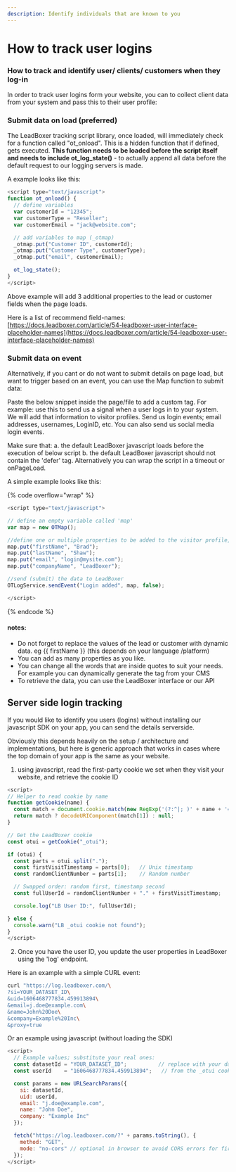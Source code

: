 ```yaml
---
description: Identify individuals that are known to you
---
```


# How to track user logins

### How to track and identify user/ clients/ customers when they log-in

In order to track user logins form your website, you can to collect client data from your system and pass this to their user profile:

### Submit data on load (preferred)

The LeadBoxer tracking script library, once loaded, will immediately check for a function called "ot\_onload". This is a hidden function that if defined, gets executed. **This function needs to be loaded before the script itself and needs to include ot\_log\_state()** - to actually append all data before the default request to our logging servers is made.&#x20;

A example looks like this:

```javascript
<script type="text/javascript"> 
function ot_onload() {
  // define variables
  var customerId = "12345";
  var customerType = "Reseller";
  var customerEmail = "jack@website.com";

  // add variables to map (_otmap)
  _otmap.put("Customer ID", customerId);  
  _otmap.put("Customer Type", customerType);
  _otmap.put("email", customerEmail);

  ot_log_state();
}
</script>
```

Above example will add 3 additional properties to the lead or customer fields when the page loads.

Here is a list of recommend field-names: [https://docs.leadboxer.com/article/54-leadboxer-user-interface-placeholder-names](https://docs.leadboxer.com/article/54-leadboxer-user-interface-placeholder-names)

### Submit data on event

Alternatively, if you cant or do not want to submit details on page load, but want to trigger based on an event, you can use the Map function to submit data:

Paste the below snippet inside the page/file to add a custom tag. For example: use this to send us a signal when a user logs in to your system. We will add that information to visitor profiles. Send us login events; email addresses, usernames, LoginID, etc. You can also send us social media login events.

Make sure that: a. the default LeadBoxer javascript loads before the execution of below script b. the default LeadBoxer javascript should not contain the 'defer' tag. Alternatively you can wrap the script in a timeout or onPageLoad.&#x20;

A simple example looks like this:

{% code overflow="wrap" %}
```javascript
<script type="text/javascript">

// define an empty variable called 'map' 
var map = new OTMap();

//define one or multiple properties to be added to the visitor profile, you need to replace the actual values with dynamic placeholders.
map.put("firstName", "Brad"); 
map.put("lastName", "Shaw"); 
map.put("email", "login@mysite.com"); 
map.put("companyName", "LeadBoxer"); 

//send (submit) the data to LeadBoxer 
OTLogService.sendEvent("Login added", map, false);

</script>
```
{% endcode %}

#### notes:

* Do not forget to replace the values of the lead or customer with dynamic data. eg \{{ firstName \}} (this depends on your language /platform)
* You can add as many properties as you like.
* You can change all the words that are inside quotes to suit your needs. For example you can dynamically generate the tag from your CMS
* To retrieve the data, you can use the LeadBoxer interface or our API

## Server side login tracking

If you would like to identify you users (logins) without installing our javascript SDK on your app, you can send the details serverside.

Obviously this depends heavily on the setup / architecture and implementations, but here is generic approach that works in cases where the top domain of your app is the same as your website.

1. using javascript, read the first-party cookie we set when they visit your website, and retrieve the cookie ID

```javascript
<script>
// Helper to read cookie by name
function getCookie(name) {
  const match = document.cookie.match(new RegExp('(?:^|; )' + name + '=([^;]*)'));
  return match ? decodeURIComponent(match[1]) : null;
}

// Get the LeadBoxer cookie
const otui = getCookie("_otui");

if (otui) {
  const parts = otui.split(".");
  const firstVisitTimestamp = parts[0];   // Unix timestamp
  const randomClientNumber = parts[1];    // Random number

  // Swapped order: random first, timestamp second
  const fullUserId = randomClientNumber + "." + firstVisitTimestamp;

  console.log("LB User ID:", fullUserId);

} else {
  console.warn("LB _otui cookie not found");
}
</script>
```

2. Once you have the user ID, you update the user properties in LeadBoxer using the 'log' endpoint.

Here is an example with a simple CURL event:

```bash
curl "https://log.leadboxer.com/\
?si=YOUR_DATASET_ID\
&uid=1606468777834.459913894\
&email=j.doe@example.com\
&name=John%20Doe\
&company=Example%20Inc\
&proxy=true
```

Or an example using javascript (without loading the SDK)

```javascript
<script>
  // Example values; substitute your real ones:
  const datasetId = "YOUR_DATASET_ID";          // replace with your dataset ID
  const userId    = "1606468777834.459913894";   // from the _otui cookie

  const params = new URLSearchParams({
    si: datasetId,
    uid: userId,
    email: "j.doe@example.com",
    name: "John Doe",
    company: "Example Inc"
  });

  fetch("https://log.leadboxer.com/?" + params.toString(), {
    method: "GET",
    mode: "no-cors" // optional in browser to avoid CORS errors for fire-and-forget
  });
</script>
```
